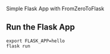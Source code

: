 Simple Flask App with FromZeroToFlask

## Run the Flask App

```
export FLASK_APP=hello
flask run
```
